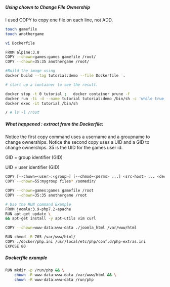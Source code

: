 ##### Using chown to Change File Ownership

I used COPY to copy one file on each line, not ADD.
``````sh
touch gamefile
touch anothergame

vi Dockerfile

FROM alpine:3.8
COPY --chown=games:games gamefile /root/
COPY --chown=35:35 anothergame /root/

#Build the image using
docker build --tag tutorial:demo --file Dockerfile  .

# start up a container to see the result.

docker stop -t 0 tutorial ;   docker container prune -f  
docker run -ti -d --name tutorial tutorial:demo /bin/sh -c 'while true; do sleep 60; done'
docker exec -it tutorial /bin/sh

/ # ls -l /root
``````
##### What happened : extract from the Dockerfile:
Notice the first copy command uses a username and a groupname to change ownerships.
Notice the second copy uses a UID and a GID to change ownerships. 35 is the UID for the games user id.

GID = group identifier (GID)

UID = user identifier (GID)

``````sh
COPY [--chown=<user>:<group>] [--chmod=<perms> ...] <src-host> ... <dest-container>
COPY --chown=55:mygroup files* /somedir/

COPY --chown=games:games gamefile /root
COPY --chown=35:35 anothergame /root

# Use the RUN command Example
FROM joomla:3.9-php7.2-apache
RUN apt-get update \
&& apt-get install -y apt-utils vim curl

COPY --chown=www-data:www-data ./joomla_html /var/www/html

RUN chmod -R 765 /var/www/html/
COPY ./docker/php.ini /usr/local/etc/php/conf.d/php-extras.ini
EXPOSE 80

``````
##### Dockerfile example
``````sh
RUN mkdir -p /run/php && \
    chown -R www-data:www-data /var/www/html && \
    chown -R www-data:www-data /run/php
    
``````
